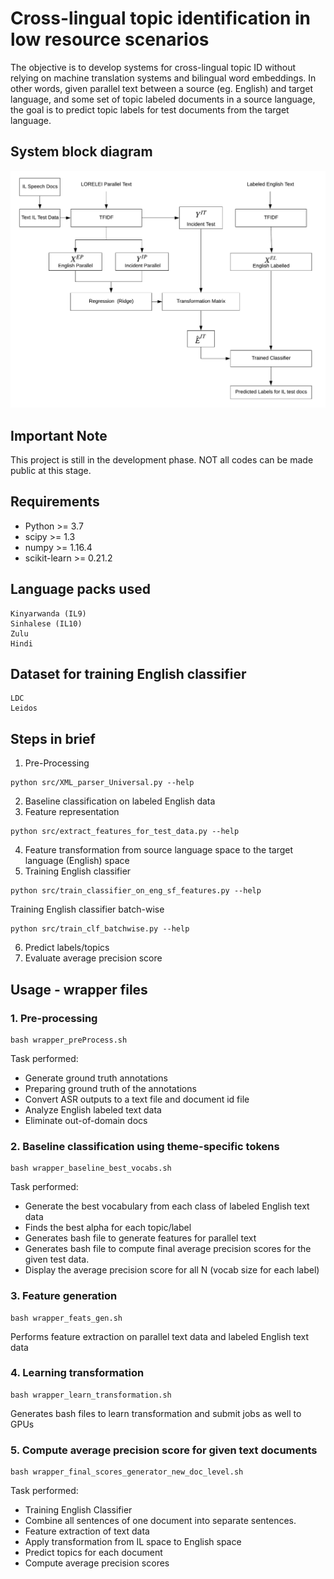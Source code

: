 # Cross-lingual topic identification in low resource scenarios

The objective is to develop systems for cross-lingual topic ID without relying on machine translation systems and bilingual word embeddings. In other words, given parallel text between a source (eg. English) and target language, and some set of topic labeled documents in a source language, the goal is to predict topic labels for test documents from the target language.

## System block diagram

![alt text](https://github.com/sangeet2020/Cross-lingual-topic-identification-in-low-resource-scenarios/blob/development/Block%20Diagram/system_block_diagram.png)

## Important Note
This project is still in the development phase. NOT all codes can be made public at this stage.


## Requirements

* Python >= 3.7
* scipy >= 1.3
* numpy >= 1.16.4
* scikit-learn >= 0.21.2

## Language packs used
    Kinyarwanda (IL9)
    Sinhalese (IL10)
    Zulu
    Hindi

## Dataset for training English classifier
    LDC
    Leidos

## Steps in brief

1. Pre-Processing
```
python src/XML_parser_Universal.py --help
```
2. Baseline classification on labeled English data
3. Feature representation
```
python src/extract_features_for_test_data.py --help
```
4. Feature transformation from source language space to the target language (English) space
5. Training English classifier
```
python src/train_classifier_on_eng_sf_features.py --help
```
Training English classifier batch-wise
```
python src/train_clf_batchwise.py --help
```
6. Predict labels/topics
7. Evaluate average precision score

## Usage - wrapper files

### 1. Pre-processing

    bash wrapper_preProcess.sh

 Task performed:
*   Generate ground truth annotations
*   Preparing ground truth of the annotations
*   Convert ASR outputs to a text file and document id file
*   Analyze English labeled text data
*   Eliminate out-of-domain docs

### 2. Baseline classification using theme-specific tokens
    bash wrapper_baseline_best_vocabs.sh

Task performed:
* Generate the best vocabulary from each class of labeled English text data
* Finds the best alpha for each topic/label
* Generates bash file to generate features for parallel text
* Generates bash file to compute final average precision scores for the given test data.
* Display the average precision score for all N (vocab size for each label)

### 3. Feature generation
    bash wrapper_feats_gen.sh
Performs feature extraction on parallel text data and labeled English text data

### 4. Learning transformation
    bash wrapper_learn_transformation.sh
Generates bash files to learn transformation and submit jobs as well to GPUs

### 5. Compute average precision score for given text documents
    bash wrapper_final_scores_generator_new_doc_level.sh
Task performed:
* Training English Classifier
* Combine all sentences of one document into separate sentences.
* Feature extraction of text data
* Apply transformation from IL space to English space
* Predict topics for each document
* Compute average precision scores